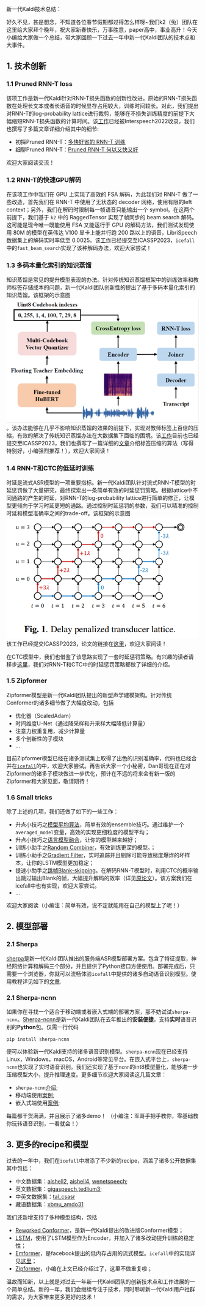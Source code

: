 新一代Kaldi技术总结：

好久不见，甚是想念，不知道各位春节假期都过得怎么样呀~我们k2（兔）团队在这里给大家拜个晚年，祝大家新春快乐，万事胜意，paper高中，事业高升！今天小编给大家做一个总结，带大家回顾一下过去一年中新一代Kaldi团队的技术点和大事件。

## 1. 技术创新

### 1.1 Pruned RNN-T loss
该项工作是新一代Kaldi针对RNN-T损失函数的创新性改进。原始的RNN-T损失函数在处理长文本或者长语音的时候显存占用较大，训练时间较长。对此，我们提出对RNN-T的log-probability lattice进行裁剪，能够在不损失训练精度的前提下大幅缩短RNN-T损失函数的计算时间。该[工作](https://arxiv.org/abs/2206.13236)已经被Interspeech2022收录，我们也撰写了多篇文章详细介绍其中的细节:
- 初探Pruned RNN-T：[多快好省的 RNN-T 训练](https://mp.weixin.qq.com/s/bgJHwHp0PyFy0pWGVWvv0w)
- 细聊Pruned RNN-T：[Pruned RNN-T 何以又快又好](https://mp.weixin.qq.com/s/M7Oz5b0LbtIxm0PfVb5iww)

欢迎大家阅读交流！

### 1.2 RNN-T的快速GPU解码

在该项工作中我们在 GPU 上实现了高效的 FSA 解码，为此我们对 RNN-T 做了一些改造，首先我们在 RNN-T 中使用了无状态的 decoder 网络，使用有限的left context；另外，我们在解码时限制每一帧语音只能输出一个 symbol。在这两个前提下，我们基于 `k2` 中的 RaggedTensor 实现了帧同步的 beam search 解码。这可能是现今唯一既能使用 FSA 又能运行于 GPU 的解码方法，我们测试发现使用 80M 的模型在英伟达 V100 显卡上能并行跑 200 路以上的语音，LibriSpeech 数据集上的解码实时率低至 0.0025。该[工作](https://arxiv.org/abs/2211.00484 "工作")已经提交至ICASSP2023，`icefall`中的`fast_beam_search`实现了该种解码办法，欢迎大家尝试！


### 1.3 多码本量化索引的知识蒸馏

知识蒸馏是常见的提升模型表现的办法。针对传统知识蒸馏框架中的训练效率和教师标签存储成本的问题，新一代Kaldi团队创新性的提出了基于多码本量化索引的知识蒸馏。该框架的示意图![如下](pic/2023-02-15-MVQ.png)。该办法能够在几乎不影响知识蒸馏的效果的前提下，实现对教师标签上百倍的压缩，有效的解决了传统知识蒸馏办法在大数据集下面临的困境。该[工作](https://arxiv.org/abs/2211.00508 "工作")目前也已经提交至ICASSP2023，我们也撰写了一篇详细的[文章](https://mp.weixin.qq.com/s/XIg8cY82KtoZ6rW-FdVqEQ)介绍标签压缩的算法（写得特别好，小编强烈推荐！），欢迎大家阅读！



### 1.4 RNN-T和CTC的低延时训练
时延是流式ASR模型的一项重要指标。新一代Kaldi团队针对流式RNN-T模型的时延惩罚做了大量研究，最终探索出一条简单有效的时延惩罚策略。根据lattice中不同通路的产生的时延，对RNN-T的log-probability lattice进行简单的修正，让模型更倾向于学习时延更短的通路。通过控制时延惩罚的参数，我们可以精准的控制时延和模型准确率之间的trade-off。该框架的示意图![如下](pic/2023-02-15-delay.png)该工作已经提交ICASSP2023，论文的链接在[这里](https://arxiv.org/abs/2211.00490 "这里")，欢迎大家阅读！

在CTC模型中，我们也借鉴了该思路实现了一套时延惩罚策略。有兴趣的读者请移步[这里](https://mp.weixin.qq.com/s/zOBbLeqKASLE9cvOYwCM4w)，我们对RNN-T和CTC中的时延惩罚策略都做了详细的介绍。

### 1.5 Zipformer
Zipformer模型是新一代Kaldi团队提出的新型声学建模架构。针对传统Conformer的诸多细节做了大幅度改动，包括
  - 优化器（ScaledAdam）
  - 时间维度U-Net（通过降采样和升采样大幅降低计算量）
  - 注意力权重复用，减少计算量
  - 多个创新性的子模块
  - ...
  
目前Zipformer模型已经在诸多测试集上取得了出色的识别准确率，代码也已经合并在[`icefall`](https://github.com/k2-fsa/icefall/tree/master/egs/librispeech/ASR/pruned_transducer_stateless7 "`icefall`")的中，欢迎大家尝试。再告诉大家一个小秘密，Dan哥现在正在对Zipformer的诸多子模块做进一步优化，预计在不远的将来会有新一版的Zipformer和大家见面，敬请期待！

### 1.6 Small tricks

除了上述的几项，我们还做了如下的一些工作：
  - 升点小技巧之[模型平均算法](https://mp.weixin.qq.com/s/8BOjpCe9_--oWcmLlKoTBA)，简单有效的ensemble技巧。通过维护一个`averaged_model`变量，高效的实现更细粒度的模型平均；
  - 升点小技巧之[语言模型融合](https://mp.weixin.qq.com/s/MkvKF5JJch3DT2RA87v9lQ "语言模型融合")，让你的模型越来越好；
  - 训练小助手之[Random Combiner](https://mp.weixin.qq.com/s/KGLNzCRtkcoZuCmV0ozUAQ)，有效训练更深的模型。；
  - 训练小助手之[Gradient Filter](https://mp.weixin.qq.com/s/h-8rg9WFOe669TmFMOXTpQ)，实时追踪并且剔除可能导致梯度爆炸的坏样本，让你的LSTM模型更加稳定；
  - 提速小助手之[跳帧Blank-skipping](https://github.com/k2-fsa/icefall/tree/master/egs/librispeech/ASR/pruned_transducer_stateless7_ctc_bs "跳帧Blank-skipping")。在解码RNN-T模型时，利用CTC的概率输出跳过输出Blank的帧，大幅提升解码的效率（详见[原论文](https://arxiv.org/abs/2210.16481 "原论文")）。该方案我们在icefall中也有实现，欢迎大家尝试。
  - ...

欢迎大家阅读（小编注：简单有效，说不定就能用在自己的模型上了呢！）

## 2. 模型部署

### 2.1 Sherpa

[sherpa](https://github.com/k2-fsa/sherpa "sherpa")是新一代Kaldi团队推出的服务端ASR模型部署方案。包含了特征提取，神经网络计算和解码三个部分，并且提供了Python接口方便使用。部署完成后，只需要一个浏览器，你就可以流畅体验`icefall`中提供的诸多自动语音识别模型。使用教程详见如下的[文章](https://mp.weixin.qq.com/s/w1qrKw43eOh2qszdHDLaFw).

### 2.1 Sherpa-ncnn

如果你在寻找一个适合于移动端或者嵌入式端的部署方案，那不妨试试`sherpa-ncnn`。[Sherpa-ncnn](https://github.com/k2-fsa/sherpa-ncnn "Sherpa-ncnn")是新一代Kaldi团队在去年推出的**安装便捷**，支持**实时**语音识别的**Python**包。仅需一行代码
```
pip install sherpa-ncnn
```
便可以体验新一代Kaldi支持的诸多语音识别模型。`sherpa-ncnn`现在已经支持Linux，Windows，macOS，Android等常见平台。在嵌入式平台上，`sherpa-ncnn`也实现了实时语音识别。我们还实现了基于`ncnn`的int8模型量化，能够进一步压缩模型大小，提升推理速度。更多细节欢迎大家阅读这几篇文章：
  - `sherpa-ncnn`[介绍](https://mp.weixin.qq.com/s/K_HNMSz-Ri297HDuz5Yqlg);
  - 移动端使用[案例](https://mp.weixin.qq.com/s/ZqhnthP3znBE21GiBLfhYQ);
  - 嵌入式端使用[案例](https://mp.weixin.qq.com/s/r4nGu04o1sjdFZt_vYbUAA);
  
每篇都干货满满，并且展示了诸多demo！
（小编注：军哥手把手教你，零基础教你玩转语音识别，一看就会！）


## 3. 更多的recipe和模型

过去的一年中，我们在`icefall`中增添了不少新的recipe，涵盖了诸多公开数据集其中包括：
  - 中文数据集：[aishell2](https://github.com/k2-fsa/icefall/tree/master/egs/aishell2/ASR "aishell2"), [aishell4](https://github.com/k2-fsa/icefall/tree/master/egs/aishell4/ASR "aishell4"), [wenetspeech](https://github.com/k2-fsa/icefall/tree/master/egs/wenetspeech/ASR "wenetspeech");
  - 英文数据集：[gigaspeech](https://github.com/k2-fsa/icefall/tree/master/egs/gigaspeech/ASR "gigaspeech"),[tedlium3](https://github.com/k2-fsa/icefall/tree/master/egs/tedlium3/ASR "tedlium3");
  - 中英文数据集：[tal_csasr](https://github.com/k2-fsa/icefall/tree/master/egs/tal_csasr/ASR "tal_csasr")
  - 藏语数据集：[xbmu_amdo31](https://github.com/k2-fsa/icefall/tree/master/egs/xbmu_amdo31/ASR "xbmu_amdo31")
  
我们还新增支持了多种模型结构，包括
  - [Reworked Conformer](https://github.com/k2-fsa/icefall/tree/master/egs/librispeech/ASR/pruned_transducer_stateless5 "Reworked Conformer")，是新一代Kaldi提出的改进版Conformer模型；
  - [LSTM](https://github.com/k2-fsa/icefall/tree/master/egs/librispeech/ASR/lstm_transducer_stateless2 "LSTM")，使用了LSTM模型作为Encoder，并加入了诸多改动提升训练的稳定性；
  - [Emformer](https://arxiv.org/abs/2010.10759 "Emformer")，是facebook提出的低内存占用的流式模型。`icefall`中的实现详见[这里](https://github.com/k2-fsa/icefall/tree/master/egs/librispeech/ASR/conv_emformer_transducer_stateless2 "这里")；
  - [Zipformer](https://github.com/k2-fsa/icefall/tree/master/egs/librispeech/ASR/pruned_transducer_stateless7 "Zipformer")，小编在上文已经介绍过了，这里不做重复啦；
  

温故而知新，以上就是对过去一年新一代Kaldi团队的创新技术点和工作进展的一个简单总结。新的一年，我们会继续专注于技术，同时聆听新一代Kaldi用户社群的需求，为大家带来更多更好的技术！








